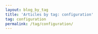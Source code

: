 ```yaml
---
layout: blog_by_tag
title: 'Articles by tag: configuration'
tag: configuration
permalink: /tag/configuration/
---
```

